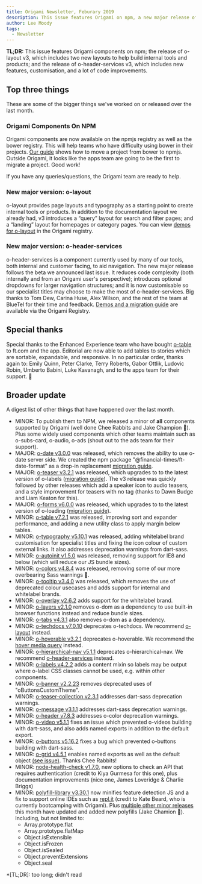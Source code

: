 ```yaml
---
title: Origami Newsletter, Feburary 2019
description: This issue features Origami on npm, a new major release of o-layout, and a new major release of o-header-services.
author: Lee Moody
tags:
  - Newsletter
---
```


**TL;DR:** This issue features Origami components on npm; the release of o-layout v3, which includes two new layouts to help build internal tools and products; and the release of o-header-services v3, which includes new features, customisation, and a lot of code improvements.


## Top three things

These are some of the bigger things we've worked on or released over the last month.

### Origami Components On NPM

Origami components are now available on the npmjs registry as well as the bower registry. This will help teams who have difficulty using bower in their projects. [Our guide](/docs/tutorials/bower-to-npm) shows how to move a project from bower to npmjs. Outside Origami, it looks like the apps team are going to be the first to migrate a project. Good work!

If you have any queries/questions, the Origami team are ready to help.

### New major version: o-layout

o-layout provides page layouts and typography as a starting point to create internal tools or products. In addition to the documentation layout we already had, v3 introduces a “query” layout for search and filter pages; and a “landing” layout for homepages or category pages. You can view [demos for o-layout](https://registry.origami.ft.com/components/o-layout) in the Origami registry.

### New major version: o-header-services

o-header-services is a component currently used by many of our tools, both internal and customer facing, to aid navigation. The new major release follows the beta we announced last issue. It reduces code complexity (both internally and from an Origami user's perspective); introduces optional dropdowns for larger navigation structures; and it is now customisable so our specialist titles may choose to make the most of o-header-services. Big thanks to Tom Dew, Carina Huse, Alex Wilson, and the rest of the team at BlueTel for their time and feedback. [Demos and a migration guide](https://registry.origami.ft.com/components/o-header-services) are available via the Origami Registry.


## Special thanks

Special thanks to the Enhanced Experience team who have bought [o-table](https://registry.origami.ft.com/components/o-table) to ft.com and the app. Editorial are now able to add tables to stories which are sortable, expandable, and responsive. In no particular order, thanks again to: Emily Quinn, Peter Clarke, Terry Roberts, Gabor Ottlik, Ludovic Robin, Umberto Babini, Luke Kavanagh, and to the apps team for their support. 👏

## Broader update

A digest list of other things that have happened over the last month.

  - MINOR: To publish them to NPM, we released a minor of **all** components supported by Origami (well done Chee Rabbits and Jake Champion 🙌). Plus some widely used components which other teams maintain such as o-subs-card, o-audio, o-ads (shout out to the ads team for their support).
  - MAJOR: [o-date v3.0.0](https://registry.origami.ft.com/components/o-date@3.0.0) was released, which removes the ability to use o-date server side. We created the npm package "@financial-times/ft-date-format" as a drop-in replacement [migration guide](https://github.com/Financial-Times/o-date#migrating-from-v2-to-v3).
  - MAJOR: [o-teaser v3.2.1](https://registry.origami.ft.com/components/o-teaser@3.2.1) was released, which upgrades to to the latest version of o-labels ([migration guide](https://registry.origami.ft.com/components/o-teaser@3.2.1/readme#upgrade-from-v2xx-to-v3xx)). The v3 release was quickly followed by other releases which add a speaker icon to audio teasers, and a style improvement for teasers with no tag (thanks to Dawn Budge and Liam Keaton for this).
  - MAJOR: [o-forms v6.0.0](https://registry.origami.ft.com/components/o-forms@6.0.0) was released, which upgrades to to the latest version of o-loading ([migration guide](https://registry.origami.ft.com/components/o-forms@6.0.0/readme#upgrade-from-v5xx-to-v6xx)).
  - MINOR: [o-table v7.2.1](https://registry.origami.ft.com/components/o-table@7.2.1) was released, improving sort and expander performance, and adding a new utility class to apply margin below tables.
  - MINOR: [o-typography v5.10.1](https://registry.origami.ft.com/components/o-typography@5.10.0) was released, adding whitelabel brand customisation for specialist titles and fixing the icon colour of custom external links. It also addresses deprecation warnings from dart-sass.
  - MINOR: [o-autoinit v1.5.0](https://registry.origami.ft.com/components/o-autoinit@1.5.0) was released, removing support for IE8 and below (which will reduce our JS bundle sizes).
  - MINOR: [o-colors  v4.8.4](https://registry.origami.ft.com/components/o-colors@4.8.4) was released, removing some of our more overbearing Sass warnings 🎉.
  - MINOR: [o-tooltip  v3.4.0](https://registry.origami.ft.com/components/o-tooltip@3.4.0) was released, which removes the use of deprecated colour usecases and adds support for internal and whitelabel brands.
  - MINOR: [o-overlay v2.6.2](https://registry.origami.ft.com/components/o-overlay@2.6.2) adds support for the whitelabel brand.
  - MINOR: [o-layers v2.1.0](https://registry.origami.ft.com/components/o-layers@2.1.0) removes o-dom as a dependency to use built-in browser functions instead and reduce bundle sizes.
  - MINOR: [o-tabs v4.3.1](https://registry.origami.ft.com/components/o-tabs@4.3.1) also removes o-dom as a dependency.
  - MINOR: [o-techdocs v7.0.10](https://registry.origami.ft.com/components/o-techdocs@7.0.10) deprecates o-techdocs. We recommend [o-layout](https://registry.origami.ft.com/components/o-layout) instead.
  - MINOR: [o-hoverable v3.2.1](https://registry.origami.ft.com/components/o-hoverable@3.2.1) deprecates o-hoverable. We recommend the [hover media query](https://developer.mozilla.org/en-US/docs/Web/CSS/@media/hover) instead.
  - MINOR: [o-hierarchical-nav v5.1.1](https://registry.origami.ft.com/components/o-hierarchical-nav@5.1.1) deprecates o-hierarchical-nav. We recommend [o-header-services](https://registry.origami.ft.com/components/o-header-services) instead.
  - MINOR: [o-labels v4.2.2](https://registry.origami.ft.com/components/o-labels@4.2.2) adds a content mixin so labels may be output where o-label CSS classes cannot be used, e.g. within other components.
  - MINOR: [o-banner v2.2.23](https://registry.origami.ft.com/components/o-banner@2.2.23) removes deprecated uses of "oButtonsCustomTheme".
  - MINOR: [o-teaser-collection v2.3.1](https://registry.origami.ft.com/components/o-teaser-collection@2.3.1) addresses dart-sass deprecation warnings.
  - MINOR: [o-message v3.1.1](https://registry.origami.ft.com/components/o-message@3.1.1) addresses dart-sass deprecation warnings.
  - MINOR: [o-header v7.8.3](https://registry.origami.ft.com/components/o-header@7.8.3) addresses o-color deprecation warnings.
  - MINOR: [o-video v5.1.1](https://registry.origami.ft.com/components/o-video@5.1.1) fixes an issue which prevented o-videos building with dart-sass, and also adds named exports in addition to the default export.
  - MINOR: [o-buttons v5.16.2](https://registry.origami.ft.com/components/o-buttons@5.16.2) fixes a bug which prevented o-buttons building with dart-sass.
  - MINOR: [o-grid v4.5.1](https://registry.origami.ft.com/components/o-grid@4.5.1) enables named exports as well as the default object [(see issue)](https://github.com/Financial-Times/o-grid/issues/177). Thanks Chee Rabbits!
  - MINOR: [node-health-check v1.7.0](https://registry.origami.ft.com/components/node-health-check@1.7.0), new options to check an API that requires authentication (credit to Kiya Gurmesa for this one), plus documentation improvements (nice one, James Loveridge & Charlie Briggs)
  - MINOR: [polyfill-library v3.30.1](https://github.com/Financial-Times/polyfill-library/releases) now minifies feature detection JS and a fix to support online IDEs such as [repl.it](https://repl.it/) (credit to Kate Beard, who is currently bootcamping with Origami). Plus [multiple other minor releases](https://github.com/Financial-Times/polyfill-library/releases) this month have updated and added new polyfills (Jake Chamion 💪). Including, but not limited to:
    - Array.prototype.flat
    - Array.prototype.flatMap
    - Object.isExtensible
    - Object.isFrozen
    - Object.isSealed
    - Object.preventExtensions
    - Object.seal



*[TL;DR]: too long; didn't read
